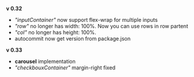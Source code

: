 


**v 0.32**     
- *"inputContainer"* now support flex-wrap for multiple inputs
- *"row"* no longer has  width: 100%. Now you can use rows in row partent
- *"col"* no longer has height: 100%.
- autocommit now get version from package.json

**v 0.33**     
- **carousel** implementation
- *"checkbouxContainer"* margin-right fixed
    


